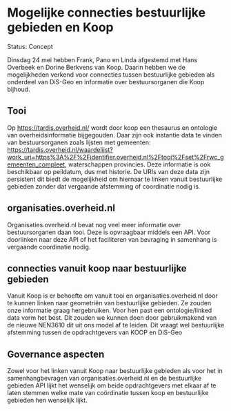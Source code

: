 # Mogelijke connecties bestuurlijke gebieden en Koop
Status: Concept

Dinsdag 24 mei hebben Frank, Pano en Linda afgestemd met Hans Overbeek en  Dorine Berkvens van Koop. Daarin hebben we de mogelijkheden verkend voor connecties tussen bestuurlijke gebieden als onderdeel van DiS-Geo en informatie over bestuursorganen die Koop bijhoud.

## Tooi
Op https://tardis.overheid.nl/ wordt door koop een thesaurus en ontologie van overheidsinformatie bijgegouden. Daar zijn ook instantie data te vinden van bestuursorganen zoals lijsten met gemeenten: https://tardis.overheid.nl/waardelijst?work_uri=https%3A%2F%2Fidentifier.overheid.nl%2Ftooi%2Fset%2Frwc_gemeenten_compleet, waterschappen provincies. Deze informatie is ook beschikbaar op peildatum, dus met historie.
De URIs van deze data zijn persistent dit biedt de mogelijkheid om hiernaar te linken vanuit bestuurlijke gebieden zonder dat vergaande afstemming of coordinatie nodig is.

## organisaties.overheid.nl
Organisaties.overheid.nl bevat nog veel meer informatie over bestuursorganen daan tooi. Deze is opvraagbaar middels een API. Voor doorlinken naar deze API of het faciliteren van bevraging in samenhang is vergaande coordinatie nodig.

## connecties vanuit koop naar bestuurlijke gebieden
Vanuit Koop is er behoefte om vanuit tooi en organisaties.overheid.nl door te kunnen linken naar geometriën van bestuurlijke gebieden. Ze zouden onze informatie graag hergebruiken. Voor hen past een ontologie/linked data vorm het best. Dit zouden we kunnen doen door gebruikmakend van de nieuwe NEN3610 dit uit ons model af te leiden. Dit vraagt wel bestuurlijke afstemming tussen de opdrachtgevers van KOOP en DiS-Geo

## Governance aspecten
Zowel voor het linken vanuit Koop naar bestuurlijke gebieden als voor het in samenhangbevragen van organisaties.overheid.nl en de bestuurlijke gebieden API lijkt het wenselijk om beide opdrachtgevers met elkaar af te laten stemmen welke mate van coördinatie tussen koop en bestuurlijke gebieden hen wenselijk lijkt.